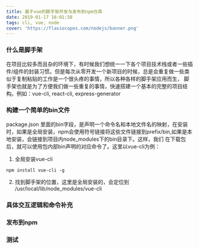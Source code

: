 ```yaml
---
title: 基于vue的脚手架开发与发布到npm仓库
date: 2019-01-17 16:01:58
tags: cli, vue, node
cover: 'https://flaviocopes.com/nodejs/banner.png'
---
```

### 什么是脚手架
在项目比较多而且杂的环境下，有时候我们想统一一下各个项目技术栈或者一些插件/组件的封装习惯。但是每次从零开发一个新项目的时候，总是会重复做一些类似于复制粘贴的工作是一个很头疼的事情，所以各种各样的脚手架应用而生，
脚手架也就是为了方便我们做一些重复的事情，快速搭建一个基本的完整的项目结构。例如：vue-cli, react-cli, express-generator

### 构建一个简单的bin文件
package.json 里面的bin字段，是声明一个命令名和本地文件名的映射，在安装时，如果是全局安装，npm会使用符号链接将这些文件链接到prefix/bin,如果是本地安装，会链接到项目内node_modules下的bin目录下。这样，我们
在下载包后，就可以使用包内部bin声明的对应命令了。这里以vue-cli为例：

1. 全局安装vue-cli
```
npm install vue-cli -g
```
2. 找到脚手架的位置，这里是全局安装的，会定位到 /usr/local/lib/node_modules/vue-cli

### 具体交互逻辑和命令补充

### 发布到npm

### 测试
